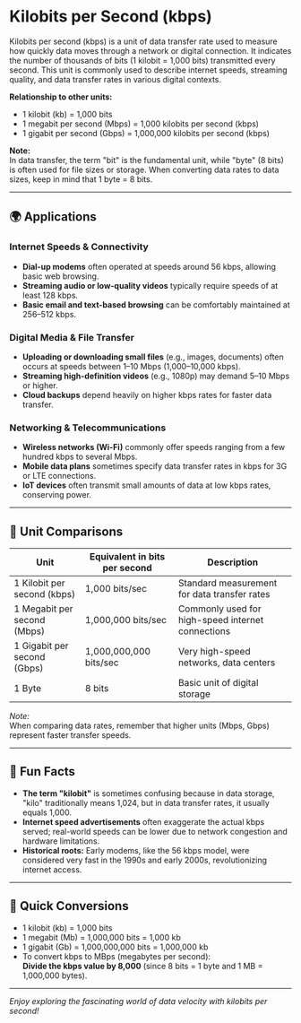 # Kilobits per Second (kbps)

Kilobits per second (kbps) is a unit of data transfer rate used to measure how quickly data moves through a network or digital connection. It indicates the number of thousands of bits (1 kilobit = 1,000 bits) transmitted every second. This unit is commonly used to describe internet speeds, streaming quality, and data transfer rates in various digital contexts.

**Relationship to other units:**

- 1 kilobit (kb) = 1,000 bits  
- 1 megabit per second (Mbps) = 1,000 kilobits per second (kbps)  
- 1 gigabit per second (Gbps) = 1,000,000 kilobits per second (kbps)

**Note:**  
In data transfer, the term "bit" is the fundamental unit, while "byte" (8 bits) is often used for file sizes or storage. When converting data rates to data sizes, keep in mind that 1 byte = 8 bits.

---

## 🌍 Applications

### Internet Speeds & Connectivity
- **Dial-up modems** often operated at speeds around 56 kbps, allowing basic web browsing.
- **Streaming audio or low-quality videos** typically require speeds of at least 128 kbps.
- **Basic email and text-based browsing** can be comfortably maintained at 256–512 kbps.

### Digital Media & File Transfer
- **Uploading or downloading small files** (e.g., images, documents) often occurs at speeds between 1–10 Mbps (1,000–10,000 kbps).
- **Streaming high-definition videos** (e.g., 1080p) may demand 5–10 Mbps or higher.
- **Cloud backups** depend heavily on higher kbps rates for faster data transfer.

### Networking & Telecommunications
- **Wireless networks (Wi-Fi)** commonly offer speeds ranging from a few hundred kbps to several Mbps.
- **Mobile data plans** sometimes specify data transfer rates in kbps for 3G or LTE connections.
- **IoT devices** often transmit small amounts of data at low kbps rates, conserving power.

---

## 📏 Unit Comparisons

| Unit                     | Equivalent in bits per second | Description                                         |
|--------------------------|------------------------------|-----------------------------------------------------|
| 1 Kilobit per second (kbps) | 1,000 bits/sec               | Standard measurement for data transfer rates       |
| 1 Megabit per second (Mbps) | 1,000,000 bits/sec           | Commonly used for high-speed internet connections |
| 1 Gigabit per second (Gbps) | 1,000,000,000 bits/sec       | Very high-speed networks, data centers            |
| 1 Byte                   | 8 bits                        | Basic unit of digital storage                     |

*Note:*  
When comparing data rates, remember that higher units (Mbps, Gbps) represent faster transfer speeds.

---

## 🌟 Fun Facts
- **The term "kilobit"** is sometimes confusing because in data storage, "kilo" traditionally means 1,024, but in data transfer rates, it usually equals 1,000.  
- **Internet speed advertisements** often exaggerate the actual kbps served; real-world speeds can be lower due to network congestion and hardware limitations.  
- **Historical roots:** Early modems, like the 56 kbps model, were considered very fast in the 1990s and early 2000s, revolutionizing internet access.

---

## 🔄 Quick Conversions
- 1 kilobit (kb) = 1,000 bits  
- 1 megabit (Mb) = 1,000,000 bits = 1,000 kb  
- 1 gigabit (Gb) = 1,000,000,000 bits = 1,000,000 kb  
- To convert kbps to MBps (megabytes per second):  
  **Divide the kbps value by 8,000** (since 8 bits = 1 byte and 1 MB = 1,000,000 bytes).

---

*Enjoy exploring the fascinating world of data velocity with kilobits per second!*